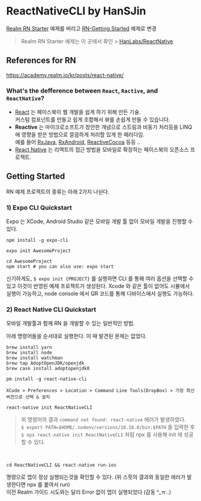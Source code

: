 # ReactNativeCLI by HanSJin

[Realm RN Starter](https://academy.realm.io/kr/posts/react-native/) 예제를 버리고 [RN-Getting Started](http://facebook.github.io/react-native/docs/getting-started) 예제로 변경

> Realm RN Starter 예제는 이 곳에서 확인 > [HanLabs/ReactNative](https://github.com/HanLabs/ReactNative)

## References for RN
https://academy.realm.io/kr/posts/react-native/

### What's the defference between `React`, `Ractive`, and `ReactNative`?

* [React](https://facebook.github.io/react/) 는 페이스북이 웹 개발을 쉽게 하기 위해 만든 기술. <br>
커스텀 컴포넌트를 만들고 쉽게 조합해서 뷰를 손쉽게 만들 수 있습니다.
* **Reactive** 는 마이크로소프트가 창안한 개념으로 스트림과 비동기 처리등을 LINQ에 영향을 받은 방법으로 깔끔하게 처리할 있게 한 패러다임. <br>
예를 들어 [RxJava](https://github.com/ReactiveX/RxJava), [RxAndroid](https://github.com/ReactiveX/RxAndroid), [ReactiveCocoa](https://github.com/ReactiveCocoa/ReactiveCocoa) 등등 ..
* [React Native](https://facebook.github.io/react-native/) 는 리액트의 접근 방법을 모바일로 확장하는 페이스북의 오픈소스 프로젝트.

## Getting Started

RN 예제 프로젝트의 종류는 아래 2가지 나뉜다.

### 1) Expo CLI Quickstart
Expo 는 XCode, Android Studio 같은 모바일 개발 툴 없이 모바일 개발을 진행할 수 있다.

```
npm install -g expo-cli
```
```
expo init AwesomeProject
```
```
cd AwesomeProject
npm start # you can also use: expo start
```

신기하게도, `$ expo init {PROJECT}` 를 실행하면 CLI 를 통해 여러 옵션을 선택할 수 있고 이것이 반영된 예제 프로젝트가 생성된다.
Xcode 와 같은 툴이 없어도 시뮬에서 실행이 가능하고, node console 에서 QR 코드를 통해 디바이스에서 실행도 가능하다.

### 2) React Native CLI Quickstart
모바일 개발툴과 함께 RN 을 개발할 수 있는 일반적인 방법.

아래 명령어들을 순서대로 실행한다. 이 때 발견된 문제는 없었다.

```
brew install yarn
brew install node
brew install watchman
brew tap AdoptOpenJDK/openjdk
brew cask install adoptopenjdk8
```
```
pm install -g react-native-cli
```
```
XCode > Preferences > Location > Command Line Tools(DropBox) > 가장 최신 버전으로 선택 & 설치
```
```
react-native init ReactNativeCLI
```
> 위 명령어의 결과 `command not found: react-native` 에러가 발생하였다. <br>
> `$ export PATH=$HOME/.nodenv/versions/10.10.0/bin:$PATH` 을 입력한 후 <br>
> `$ npx react-native init ReactNativeCLI` 처럼 npx 를 사용해 init 에 성공할 수 있다. 
<br>

```
cd ReactNativeCLI && react-native run-ios
```
명령으로 앱이 정상 실행되는것을 확인할 수 있다. (위 스핏의 결과와 동일한 에러가 발생한다면 npx 를 붙여서 run) <br>
이전 Realm 가이드 시도와는 달리 Error 없이 앱이 실행되었다 (감동 ^_ㅠ..)
